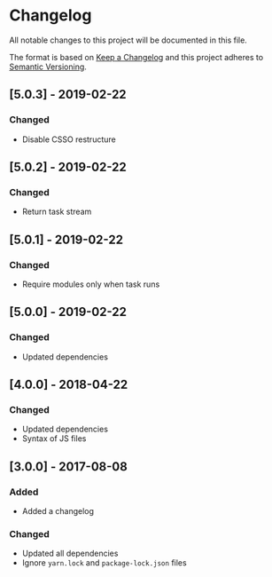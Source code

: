 # Changelog

All notable changes to this project will be documented in this file.

The format is based on [Keep a Changelog](http://keepachangelog.com/en/1.0.0/) and this project adheres to [Semantic Versioning](http://semver.org/spec/v2.0.0.html).

## [5.0.3] - 2019-02-22

### Changed

- Disable CSSO restructure

## [5.0.2] - 2019-02-22

### Changed

- Return task stream

## [5.0.1] - 2019-02-22

### Changed

- Require modules only when task runs

## [5.0.0] - 2019-02-22

### Changed

- Updated dependencies

## [4.0.0] - 2018-04-22

### Changed

- Updated dependencies
- Syntax of JS files

## [3.0.0] - 2017-08-08

### Added

- Added a changelog

### Changed

- Updated all dependencies
- Ignore `yarn.lock` and `package-lock.json` files